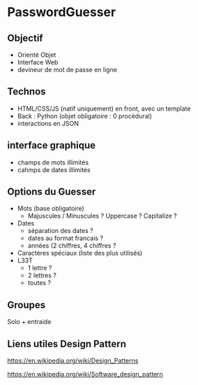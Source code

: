 # PasswordGuesser


## Objectif
- Orienté Objet
- Interface Web
- devineur de mot de passe en ligne

## Technos
- HTML/CSS/JS (natif uniquement) en front, avec un template
- Back : Python (objet obligatoire : 0 procédural)
- interactions en JSON

## interface graphique
- champs de mots illimités
- cahmps de dates illimités

## Options du Guesser

- Mots (base obligatoire) 
  - Majuscules / Minuscules ? Uppercase ? Capitalize ?
- Dates
  - séparation des dates ? 
  - dates au format francais ?
  - années (2 chiffres, 4 chiffres ?
- Caractères spéciaux (liste des plus utilisés)
- L33T
  - 1 lettre ? 
  - 2 lettres ?
  - toutes ?

## Groupes
Solo + entraide


## Liens utiles Design Pattern

https://en.wikipedia.org/wiki/Design_Patterns

https://en.wikipedia.org/wiki/Software_design_pattern
